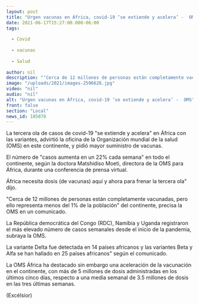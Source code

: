 ```yaml
---
layout: post
title: "Urgen vacunas en África, covid-19 ‘se extiende y acelera’ -  OMS"
date: 2021-06-17T15:27:00.000-06:00
tags:
  
  - Covid
  
  - vacunas
  
  - Salud
  
author: nil
description: "‘Cerca de 12 millones de personas están completamente vacunadas, pero ello representa menos del 1% de la población’ del continente, precisa la OMS"
image: "/uploads/2021/images-2596626.jpg"
video: "nil"
audio: "nil"
alt: "Urgen vacunas en África, covid-19 ‘se extiende y acelera’ -  OMS"
front: false
section: "Local"
news_id: 185078
---
```


La tercera ola de casos de covid-19 "se extiende y acelera" en África con las variantes, advirtió la oficina de la Organización mundial de la salud (OMS) en este continente, y pidió mayor suministro de vacunas.

El número de "casos aumenta en un 22% cada semana" en todo el continente, según la doctora Matshidiso Moeti, directora de la OMS para África, durante una conferencia de prensa virtual.

África necesita dosis (de vacunas) aquí y ahora para frenar la tercera ola" dijo.

"Cerca de 12 millones de personas están completamente vacunadas, pero ello representa menos del 1% de la población" del continente, precisa la OMS en un comunicado.

La República democrática del Congo (RDC), Namibia y Uganda registraron el más elevado número de casos semanales desde el inicio de la pandemia, subraya la OMS.

La variante Delta fue detectada en 14 países africanos y las variantes Beta y Alfa se han hallado en 25 países africanos" según el comunicado.

La OMS África ha destacado sin embargo una aceleración de la vacunación en el continente, con más de 5 millones de dosis administradas en los últimos cinco días, respecto a una media semanal de 3.5 millones de dosis en las tres últimas semanas.

(Excélsior)